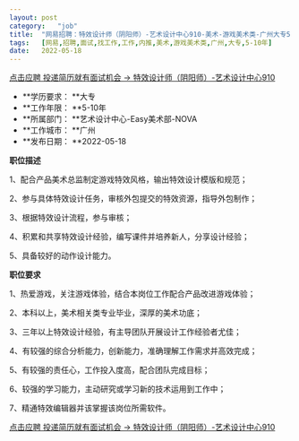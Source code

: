 ```yaml
---
layout:	post
category:	"job"
title:	"网易招聘：特效设计师（阴阳师）-艺术设计中心910-美术-游戏美术类-广州大专5-10年"
tags:	[网易,招聘,面试,找工作,工作,内推,美术,游戏美术类,广州,大专,5-10年]
date:	2022-05-18
---
```


[点击应聘 投递简历就有面试机会 ->  特效设计师（阴阳师）-艺术设计中心910](http://mobile.bole.netease.com/bole/boleDetail?id=32149&employeeId=346f03c3cda5f04c&key=all)



- **学历要求： **大专
- **工作年限： **5-10年
- **所属部门： **艺术设计中心-Easy美术部-NOVA
- **工作城市： **广州
- **发布日期： **2022-05-18



**职位描述**

1、配合产品美术总监制定游戏特效风格，输出特效设计模版和规范；

2、参与具体特效设计任务，审核外包提交的特效资源，指导外包制作；

3、根据特效设计流程，参与审核；

4、积累和共享特效设计经验，编写课件并培养新人，分享设计经验；

5、具备较好的动作设计能力。



**职位要求**

1、热爱游戏，关注游戏体验，结合本岗位工作配合产品改进游戏体验；

2、本科以上，美术相关类专业毕业，深厚的美术功底；

3、三年以上特效设计经验，有主导团队开展设计工作经验者尤佳；

4、有较强的综合分析能力，创新能力，准确理解工作需求并高效完成；

5、有较强的责任心，工作投入度高，配合团队完成目标；

6、较强的学习能力，主动研究或学习新的技术运用到工作中；

7、精通特效编辑器并该掌握该岗位所需软件。



[点击应聘 投递简历就有面试机会 ->  特效设计师（阴阳师）-艺术设计中心910](http://mobile.bole.netease.com/bole/boleDetail?id=32149&employeeId=346f03c3cda5f04c&key=all)